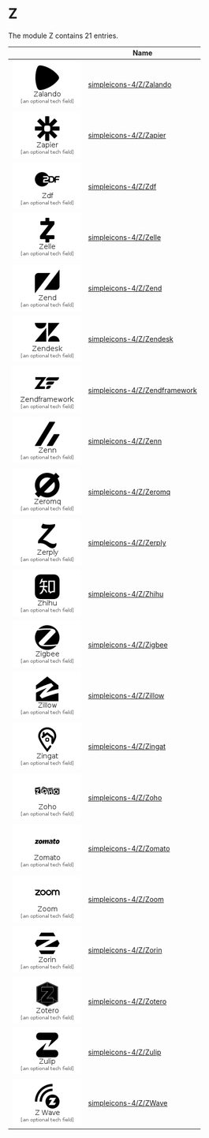 # Z

The module Z contains 21 entries.



| |Name|
|:---:|---|
|![Zalando](../simpleicons-4/Z/Zalando.element.png)|[simpleicons-4/Z/Zalando](../simpleicons-4/Z/Zalando.md)
|![Zapier](../simpleicons-4/Z/Zapier.element.png)|[simpleicons-4/Z/Zapier](../simpleicons-4/Z/Zapier.md)
|![Zdf](../simpleicons-4/Z/Zdf.element.png)|[simpleicons-4/Z/Zdf](../simpleicons-4/Z/Zdf.md)
|![Zelle](../simpleicons-4/Z/Zelle.element.png)|[simpleicons-4/Z/Zelle](../simpleicons-4/Z/Zelle.md)
|![Zend](../simpleicons-4/Z/Zend.element.png)|[simpleicons-4/Z/Zend](../simpleicons-4/Z/Zend.md)
|![Zendesk](../simpleicons-4/Z/Zendesk.element.png)|[simpleicons-4/Z/Zendesk](../simpleicons-4/Z/Zendesk.md)
|![Zendframework](../simpleicons-4/Z/Zendframework.element.png)|[simpleicons-4/Z/Zendframework](../simpleicons-4/Z/Zendframework.md)
|![Zenn](../simpleicons-4/Z/Zenn.element.png)|[simpleicons-4/Z/Zenn](../simpleicons-4/Z/Zenn.md)
|![Zeromq](../simpleicons-4/Z/Zeromq.element.png)|[simpleicons-4/Z/Zeromq](../simpleicons-4/Z/Zeromq.md)
|![Zerply](../simpleicons-4/Z/Zerply.element.png)|[simpleicons-4/Z/Zerply](../simpleicons-4/Z/Zerply.md)
|![Zhihu](../simpleicons-4/Z/Zhihu.element.png)|[simpleicons-4/Z/Zhihu](../simpleicons-4/Z/Zhihu.md)
|![Zigbee](../simpleicons-4/Z/Zigbee.element.png)|[simpleicons-4/Z/Zigbee](../simpleicons-4/Z/Zigbee.md)
|![Zillow](../simpleicons-4/Z/Zillow.element.png)|[simpleicons-4/Z/Zillow](../simpleicons-4/Z/Zillow.md)
|![Zingat](../simpleicons-4/Z/Zingat.element.png)|[simpleicons-4/Z/Zingat](../simpleicons-4/Z/Zingat.md)
|![Zoho](../simpleicons-4/Z/Zoho.element.png)|[simpleicons-4/Z/Zoho](../simpleicons-4/Z/Zoho.md)
|![Zomato](../simpleicons-4/Z/Zomato.element.png)|[simpleicons-4/Z/Zomato](../simpleicons-4/Z/Zomato.md)
|![Zoom](../simpleicons-4/Z/Zoom.element.png)|[simpleicons-4/Z/Zoom](../simpleicons-4/Z/Zoom.md)
|![Zorin](../simpleicons-4/Z/Zorin.element.png)|[simpleicons-4/Z/Zorin](../simpleicons-4/Z/Zorin.md)
|![Zotero](../simpleicons-4/Z/Zotero.element.png)|[simpleicons-4/Z/Zotero](../simpleicons-4/Z/Zotero.md)
|![Zulip](../simpleicons-4/Z/Zulip.element.png)|[simpleicons-4/Z/Zulip](../simpleicons-4/Z/Zulip.md)
|![ZWave](../simpleicons-4/Z/ZWave.element.png)|[simpleicons-4/Z/ZWave](../simpleicons-4/Z/ZWave.md)

